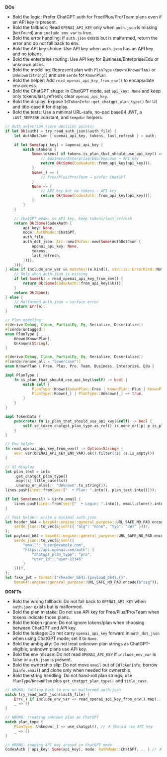 **DOs**
- Bold the logic: Prefer ChatGPT auth for Free/Plus/Pro/Team plans even if an API key is present.
- Bold the fallback: Read `OPENAI_API_KEY` only when `auth.json` is missing (`NotFound`) and `include_env_var` is true.
- Bold the error handling: If `auth.json` exists but is malformed, return the error and do not fall back to env.
- Bold the API key choice: Use API key when `auth.json` has an API key and no tokens.
- Bold the enterprise routing: Use API key for Business/Enterprise/Edu or unknown plans.
- Bold the modeling: Represent plan with `PlanType` (`Known(KnownPlan)` or `Unknown(String)`) and use `serde` for `KnownPlan`.
- Bold the helper: Add `read_openai_api_key_from_env()` to encapsulate env access.
- Bold the ChatGPT shape: In ChatGPT mode, set `api_key: None` and keep only tokens/last_refresh; clear `openai_api_key`.
- Bold the display: Expose `IdTokenInfo::get_chatgpt_plan_type()` for UI and title-case it for display.
- Bold the tests: Use a minimal URL-safe, no-pad base64 JWT, a `LAST_REFRESH` constant, and `tempdir` helpers.

```rust
// Auth selection (core decision points)
if let Ok(auth) = try_read_auth_json(&auth_file) {
    let AuthDotJson { openai_api_key, tokens, last_refresh } = auth;

    if let Some(api_key) = &openai_api_key {
        match &tokens {
            Some(tokens) if tokens.is_plan_that_should_use_api_key() => {
                // Business/Enterprise/Edu/Unknown → API key
                return Ok(Some(CodexAuth::from_api_key(api_key)));
            }
            Some(_) => {
                // Free/Plus/Pro/Team → prefer ChatGPT
            }
            None => {
                // API key but no tokens → API key
                return Ok(Some(CodexAuth::from_api_key(api_key)));
            }
        }
    }

    // ChatGPT mode: no API key, keep tokens/last_refresh
    return Ok(Some(CodexAuth {
        api_key: None,
        mode: AuthMode::ChatGPT,
        auth_file,
        auth_dot_json: Arc::new(Mutex::new(Some(AuthDotJson {
            openai_api_key: None,
            tokens,
            last_refresh,
        }))),
    }));
} else if include_env_var && matches!(e.kind(), std::io::ErrorKind::NotFound) {
    // Only when auth.json is missing
    if let Some(k) = read_openai_api_key_from_env() {
        return Ok(Some(CodexAuth::from_api_key(&k)));
    }
    return Ok(None);
} else {
    // Malformed auth.json → surface error
    return Err(e);
}
```

```rust
// Plan modeling
#[derive(Debug, Clone, PartialEq, Eq, Serialize, Deserialize)]
#[serde(untagged)]
enum PlanType {
    Known(KnownPlan),
    Unknown(String),
}

#[derive(Debug, Clone, PartialEq, Eq, Serialize, Deserialize)]
#[serde(rename_all = "lowercase")]
enum KnownPlan { Free, Plus, Pro, Team, Business, Enterprise, Edu }

impl PlanType {
    fn is_plan_that_should_use_api_key(&self) -> bool {
        match self {
            PlanType::Known(KnownPlan::Free | KnownPlan::Plus | KnownPlan::Pro | KnownPlan::Team) => false,
            PlanType::Known(_) | PlanType::Unknown(_) => true,
        }
    }
}

impl TokenData {
    pub(crate) fn is_plan_that_should_use_api_key(&self) -> bool {
        self.id_token.chatgpt_plan_type.as_ref().is_none_or(|p| p.is_plan_that_should_use_api_key())
    }
}
```

```rust
// Env helper
fn read_openai_api_key_from_env() -> Option<String> {
    env::var(OPENAI_API_KEY_ENV_VAR).ok().filter(|s| !s.is_empty())
}
```

```rust
// UI display
let plan_text = info
    .get_chatgpt_plan_type()
    .map(|s| title_case(&s))
    .unwrap_or_else(|| "Unknown".to_string());
lines.push(Line::from(vec!["  • Plan: ".into(), plan_text.into()]));

if let Some(email) = &info.email {
    lines.push(Line::from(vec!["  • Login: ".into(), email.clone().into()]));
}
```

```rust
// Test helper: write a minimal auth.json
let header_b64 = base64::engine::general_purpose::URL_SAFE_NO_PAD.encode(
    serde_json::to_vec(&json!({ "alg": "none", "typ": "JWT" }))?,
);
let payload_b64 = base64::engine::general_purpose::URL_SAFE_NO_PAD.encode(
    serde_json::to_vec(&json!({
        "email": "user@example.com",
        "https://api.openai.com/auth": {
            "chatgpt_plan_type": "pro",
            "user_id": "user-12345"
        }
    }))?,
);
let fake_jwt = format!("{header_b64}.{payload_b64}.{}", 
    base64::engine::general_purpose::URL_SAFE_NO_PAD.encode(b"sig"));
```


**DON’Ts**
- Bold the wrong fallback: Do not fall back to `OPENAI_API_KEY` when `auth.json` exists but is malformed.
- Bold the plan mistake: Do not use API key for Free/Plus/Pro/Team when tokens indicate those plans.
- Bold the token ignore: Do not ignore tokens/plan when choosing between ChatGPT and API key.
- Bold the leakage: Do not carry `openai_api_key` forward in `auth_dot_json` when using ChatGPT mode; set it to `None`.
- Bold the ambiguity: Do not treat unknown plan strings as ChatGPT-eligible; unknown plans use API key.
- Bold the env misuse: Do not read `OPENAI_API_KEY` if `include_env_var` is false or `auth.json` is present.
- Bold the ownership slip: Do not move `email` out of `IdTokenInfo`; borrow (`&info.email`) and clone only when needed for ownership.
- Bold the string handling: Do not hand-roll plan strings; use `PlanType`/`KnownPlan` plus `get_chatgpt_plan_type()` and `title_case`.

```rust
// WRONG: falling back to env on malformed auth.json
match try_read_auth_json(&auth_file) {
    Err(_) if include_env_var => read_openai_api_key_from_env().map(...), // ✗ Don’t do this
    _ => {}
}

// WRONG: treating unknown plan as ChatGPT
match plan_type {
    PlanType::Unknown(_) => use_chatgpt(), // ✗ Should use API key
    _ => {}
}

// WRONG: keeping API key around in ChatGPT mode
CodexAuth { api_key: Some(api_key), mode: AuthMode::ChatGPT, .. } // ✗ api_key must be None
```